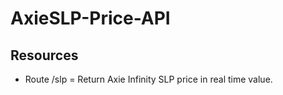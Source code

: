 # AxieSLP-Price-API

## Resources

 - Route /slp = Return Axie Infinity SLP price in real time value.
